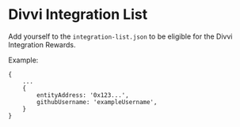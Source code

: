 # Divvi Integration List

Add yourself to the `integration-list.json` to be eligible for the Divvi Integration Rewards.

Example:
```
{
    ...
    {
        entityAddress: '0x123...',
        githubUsername: 'exampleUsername',
    }
}
```
